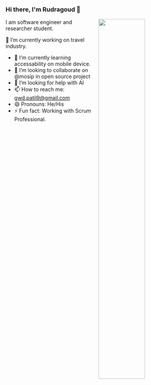 ### Hi there, I'm Rudragoud 👋


<image src="https://scontent.fblr2-1.fna.fbcdn.net/v/t1.0-9/69646527_1985928898173829_8074464381049503744_o.jpg?_nc_cat=101&_nc_sid=8bfeb9&_nc_ohc=FZuLuHIrYWoAX9rRRRu&_nc_ht=scontent.fblr2-1.fna&oh=bfe4ae801b05aa1cf6d68aeef20789a3&oe=5F53E2F8" align="right" width="50%"/>


I am software engineer and researcher student.

 🔭 I’m currently working on travel industry.
- 🌱 I’m currently learning accessability on mobile device.
- 👯 I’m looking to collaborate on @mosip in open source project
- 🤔 I’m looking for help with AI
- 📫 How to reach me: gwd.patil9@gmail.com
- 😄 Pronouns: He/His
- ⚡ Fun fact: Working with Scrum Professional.
